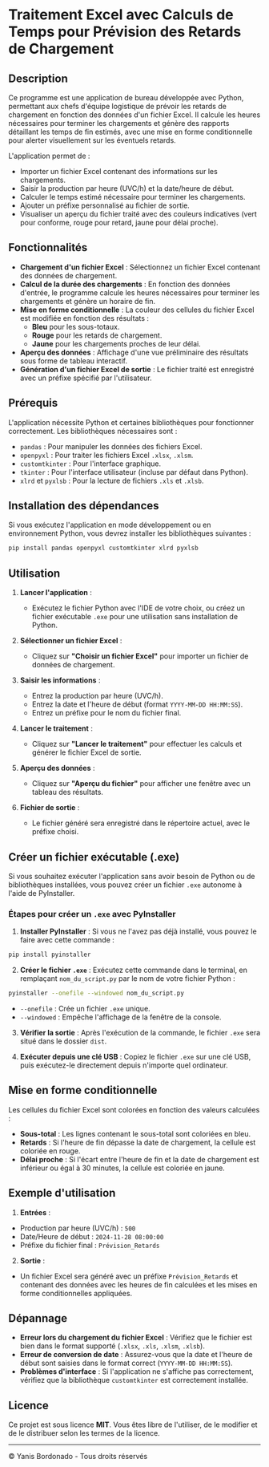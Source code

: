 # Traitement Excel avec Calculs de Temps pour Prévision des Retards de Chargement

## Description

Ce programme est une application de bureau développée avec Python, permettant aux chefs d'équipe logistique de prévoir les retards de chargement en fonction des données d'un fichier Excel. Il calcule les heures nécessaires pour terminer les chargements et génère des rapports détaillant les temps de fin estimés, avec une mise en forme conditionnelle pour alerter visuellement sur les éventuels retards.

L'application permet de :
- Importer un fichier Excel contenant des informations sur les chargements.
- Saisir la production par heure (UVC/h) et la date/heure de début.
- Calculer le temps estimé nécessaire pour terminer les chargements.
- Ajouter un préfixe personnalisé au fichier de sortie.
- Visualiser un aperçu du fichier traité avec des couleurs indicatives (vert pour conforme, rouge pour retard, jaune pour délai proche).

## Fonctionnalités

- **Chargement d'un fichier Excel** : Sélectionnez un fichier Excel contenant des données de chargement.
- **Calcul de la durée des chargements** : En fonction des données d'entrée, le programme calcule les heures nécessaires pour terminer les chargements et génère un horaire de fin.
- **Mise en forme conditionnelle** : La couleur des cellules du fichier Excel est modifiée en fonction des résultats :
  - **Bleu** pour les sous-totaux.
  - **Rouge** pour les retards de chargement.
  - **Jaune** pour les chargements proches de leur délai.
- **Aperçu des données** : Affichage d'une vue préliminaire des résultats sous forme de tableau interactif.
- **Génération d'un fichier Excel de sortie** : Le fichier traité est enregistré avec un préfixe spécifié par l'utilisateur.

## Prérequis

L'application nécessite Python et certaines bibliothèques pour fonctionner correctement. Les bibliothèques nécessaires sont :

- `pandas` : Pour manipuler les données des fichiers Excel.
- `openpyxl` : Pour traiter les fichiers Excel `.xlsx`, `.xlsm`.
- `customtkinter` : Pour l'interface graphique.
- `tkinter` : Pour l'interface utilisateur (incluse par défaut dans Python).
- `xlrd` et `pyxlsb` : Pour la lecture de fichiers `.xls` et `.xlsb`.

## Installation des dépendances

Si vous exécutez l'application en mode développement ou en environnement Python, vous devrez installer les bibliothèques suivantes :

```bash
pip install pandas openpyxl customtkinter xlrd pyxlsb
```

## Utilisation

1. **Lancer l'application** :
   - Exécutez le fichier Python avec l'IDE de votre choix, ou créez un fichier exécutable `.exe` pour une utilisation sans installation de Python.

2. **Sélectionner un fichier Excel** :
   - Cliquez sur **"Choisir un fichier Excel"** pour importer un fichier de données de chargement.
   
3. **Saisir les informations** :
   - Entrez la production par heure (UVC/h).
   - Entrez la date et l'heure de début (format `YYYY-MM-DD HH:MM:SS`).
   - Entrez un préfixe pour le nom du fichier final.

4. **Lancer le traitement** :
   - Cliquez sur **"Lancer le traitement"** pour effectuer les calculs et générer le fichier Excel de sortie.

5. **Aperçu des données** :
   - Cliquez sur **"Aperçu du fichier"** pour afficher une fenêtre avec un tableau des résultats.

6. **Fichier de sortie** :
   - Le fichier généré sera enregistré dans le répertoire actuel, avec le préfixe choisi.

## Créer un fichier exécutable (.exe)

Si vous souhaitez exécuter l'application sans avoir besoin de Python ou de bibliothèques installées, vous pouvez créer un fichier `.exe` autonome à l'aide de PyInstaller.

### Étapes pour créer un `.exe` avec PyInstaller

1. **Installer PyInstaller** :
   Si vous ne l'avez pas déjà installé, vous pouvez le faire avec cette commande :
```bash
pip install pyinstaller
```

2. **Créer le fichier `.exe`** :
Exécutez cette commande dans le terminal, en remplaçant `nom_du_script.py` par le nom de votre fichier Python :

```bash
pyinstaller --onefile --windowed nom_du_script.py
```

- `--onefile` : Crée un fichier `.exe` unique.
- `--windowed` : Empêche l'affichage de la fenêtre de la console.

3. **Vérifier la sortie** :
Après l'exécution de la commande, le fichier `.exe` sera situé dans le dossier `dist`.

4. **Exécuter depuis une clé USB** :
Copiez le fichier `.exe` sur une clé USB, puis exécutez-le directement depuis n'importe quel ordinateur.

## Mise en forme conditionnelle

Les cellules du fichier Excel sont colorées en fonction des valeurs calculées :

- **Sous-total** : Les lignes contenant le sous-total sont coloriées en bleu.
- **Retards** : Si l'heure de fin dépasse la date de chargement, la cellule est coloriée en rouge.
- **Délai proche** : Si l'écart entre l'heure de fin et la date de chargement est inférieur ou égal à 30 minutes, la cellule est coloriée en jaune.

## Exemple d'utilisation

1. **Entrées** :
- Production par heure (UVC/h) : `500`
- Date/Heure de début : `2024-11-28 08:00:00`
- Préfixe du fichier final : `Prévision_Retards`

2. **Sortie** :
- Un fichier Excel sera généré avec un préfixe `Prévision_Retards` et contenant des données avec les heures de fin calculées et les mises en forme conditionnelles appliquées.

## Dépannage

- **Erreur lors du chargement du fichier Excel** : Vérifiez que le fichier est bien dans le format supporté (`.xlsx`, `.xls`, `.xlsm`, `.xlsb`).
- **Erreur de conversion de date** : Assurez-vous que la date et l'heure de début sont saisies dans le format correct (`YYYY-MM-DD HH:MM:SS`).
- **Problèmes d'interface** : Si l'application ne s'affiche pas correctement, vérifiez que la bibliothèque `customtkinter` est correctement installée.

## Licence

Ce projet est sous licence **MIT**. Vous êtes libre de l'utiliser, de le modifier et de le distribuer selon les termes de la licence.

---

© Yanis Bordonado - Tous droits réservés

